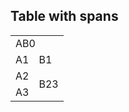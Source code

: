 ## Table with spans

<table>
  <tr>
    <td colspan="2">AB0</td>
  </tr>
  <tr>
    <td>A1</td>
    <td>B1</td>
  </tr>
  <tr>
    <td>A2</td>
    <td rowspan="2">B23</td>
  </tr>
  <tr>
    <td>A3</td>
  </tr>
</table>
